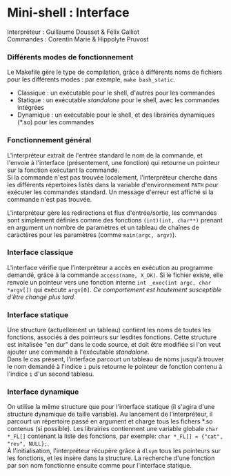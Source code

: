 # Mini-shell : Interface

Interpréteur : Guillaume Dousset & Félix Galliot  
Commandes : Corentin Marie & Hippolyte Pruvost

### Différents modes de fonctionnement

Le Makefile gère le type de compilation, grâce à différents noms de fichiers pour les différents modes : par exemple, `make bash_static`.
- Classique : un exécutable pour le shell, d'autres pour les commandes
- Statique : un exécutable *standalone* pour le shell, avec les commandes intégrées
- Dynamique : un exécutable pour le shell, et des librairies dynamiques (\*.so) pour les commandes

### Fonctionnement général

L'interpréteur extrait de l'entrée standard le nom de la commande, et l'envoie à l'interface (présentement, une fonction) qui retourne un pointeur sur la fonction exécutant la commande.  
Si la commande n'est pas trouvée localement, l'interpréteur cherche dans les différents répertoires listés dans la variable d'environnement `PATH` pour exécuter les commandes standard.
Un message d'erreur est affiché si la commande n'est pas trouvée.

L'interpréteur gère les redirections et flux d'entrée/sortie, les commandes sont simplement définies comme des fonctions `(int)(int, char**)` prenant en argument un nombre de paramètres et un tableau de chaînes de caractères pour les paramètres (comme `main(argc, argv)`).

### Interface classique

L'interface vérifie que l'interpréteur a accès en exécution au programme demandé, grâce à la commande `access(name, X_OK)`. Si le fichier existe, elle renvoie un pointeur vers une fonction interne `int _exec(int argc, char *argv[])` qui exécute `argv[0]`. *Ce comportement est hautement susceptible d'être changé plus tard.*

### Interface statique

Une structure (actuellement un tableau) contient les noms de toutes les fonctions, associés à des pointeurs sur lesdites fonctions. Cette structure est initalisée "en dur" dans le code source, et doit être modifiée si l'on veut ajouter une commande à l'exécutable *standalone*.  
Dans le cas présent, l'interface parcourt un tableau de noms jusqu'à trouver le nom demandé à l'indice `i` puis retourne le pointeur de fonction contenu à l'indice `i` d'un second tableau.

### Interface dynamique

On utilise la même structure que pour l'interface statique (il s'agira d'une structure dynamique de taille variable). Au lancement de l'interpréteur, il parcourt un répertoire passé en argument et charge tous les fichers \*.so contenus (si possible). Les librairies contiennent une variable globale `char *_FL[]` contenant la liste des fonctions, par exemple: `char *_FL[] = {"cat", "rev", NULL};`.  
À l'initialisation, l'interpréteur récupère grâce à `dlsym` tous les pointeurs sur les fonctions, et les insère dans la structure. La recherche d'une fonction par son nom fonctionne ensuite comme pour l'interface statique.
